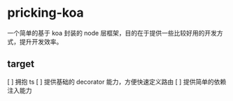 # pricking-koa <alpha>

一个简单的基于 koa 封装的 node 层框架，目的在于提供一些比较好用的开发方式，提升开发效率。

## target

[ ] 拥抱 ts
[ ] 提供基础的 decorator 能力，方便快速定义路由
[ ] 提供简单的依赖注入能力
